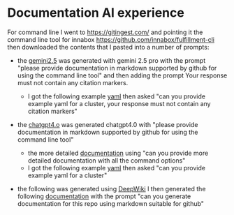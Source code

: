 # Documentation AI experience

For command line I went to https://gitingest.com/ and pointing it the command line tool for innabox https://github.com/innabox/fulfillment-cli then downloaded the contents that I pasted into a number of prompts:
- the [gemini2.5](gemini2.5-nocite.md) was generated with gemini 2.5 pro with the prompt "please provide documentation in markdown supported by github for using the command line tool" and then adding the prompt Your response must not contain any citation markers.
  - I got the following example [yaml](gemini-yaml.md) then asked "can you provide example yaml for a cluster, your response must not contain any citation markers"

- the [chatgpt4.o](chatgpt-try1.md) was generated chatgpt4.0 with "please provide documentation in markdown supported by github for using the command line tool"
   - the more detailed [documentation](chatgpt-details.md) using "can you provide more detailed documentation with all the command options"
   - I got the following example [yaml](chatgpt-yaml.md) then asked "can you provide example yaml for a cluster"
- the following was generated using [DeepWiki](https://deepwiki.com/innabox/fulfillment-cli/5.2-data-types) I then generated the following [documentation](deepwiki.md) with the prompt "can you generate documentation for this repo using markdown suitable for github"
